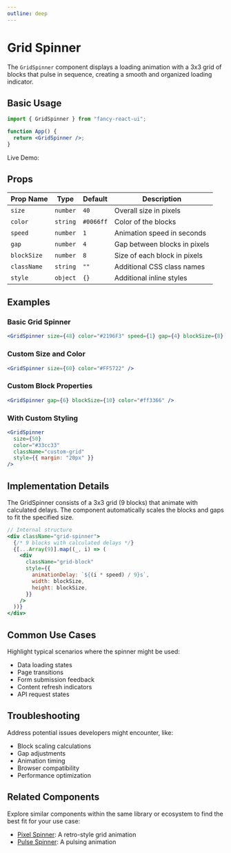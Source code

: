 ```yaml
---
outline: deep
---
```


# Grid Spinner

The `GridSpinner` component displays a loading animation with a 3x3 grid of blocks that pulse in sequence, creating a smooth and organized loading indicator.

## Basic Usage

```jsx
import { GridSpinner } from "fancy-react-ui";

function App() {
  return <GridSpinner />;
}
```

Live Demo:

<GridWrapper />

## Props

| Prop Name   | Type     | Default   | Description                  |
| ----------- | -------- | --------- | ---------------------------- |
| `size`      | `number` | `40`      | Overall size in pixels       |
| `color`     | `string` | `#0066ff` | Color of the blocks          |
| `speed`     | `number` | `1`       | Animation speed in seconds   |
| `gap`       | `number` | `4`       | Gap between blocks in pixels |
| `blockSize` | `number` | `8`       | Size of each block in pixels |
| `className` | `string` | `""`      | Additional CSS class names   |
| `style`     | `object` | `{}`      | Additional inline styles     |

## Examples

### Basic Grid Spinner

```jsx
<GridSpinner size={48} color="#2196F3" speed={1} gap={4} blockSize={8} />
```

### Custom Size and Color

```jsx
<GridSpinner size={60} color="#FF5722" />
```

### Custom Block Properties

```jsx
<GridSpinner gap={6} blockSize={10} color="#ff3366" />
```

### With Custom Styling

```jsx
<GridSpinner
  size={50}
  color="#33cc33"
  className="custom-grid"
  style={{ margin: "20px" }}
/>
```

## Implementation Details

The GridSpinner consists of a 3x3 grid (9 blocks) that animate with calculated delays. The component automatically scales the blocks and gaps to fit the specified size.

```jsx
// Internal structure
<div className="grid-spinner">
  {/* 9 blocks with calculated delays */}
  {[...Array(9)].map((_, i) => (
    <div
      className="grid-block"
      style={{
        animationDelay: `${(i * speed) / 9}s`,
        width: blockSize,
        height: blockSize,
      }}
    />
  ))}
</div>
```

## Common Use Cases

Highlight typical scenarios where the spinner might be used:

- Data loading states
- Page transitions
- Form submission feedback
- Content refresh indicators
- API request states

## Troubleshooting

Address potential issues developers might encounter, like:

- Block scaling calculations
- Gap adjustments
- Animation timing
- Browser compatibility
- Performance optimization

## Related Components

Explore similar components within the same library or ecosystem to find the best fit for your use case:

- [Pixel Spinner](/loaders/pixel-spinner.html): A retro-style grid animation
- [Pulse Spinner](/loaders/pulse-spinner.html): A pulsing animation
